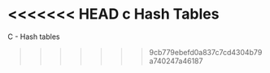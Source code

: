 <<<<<<< HEAD
c Hash Tables
=======
C - Hash tables
>>>>>>> 9cb779ebefd0a837c7cd4304b79a740247a46187
